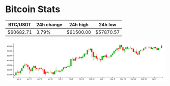 # Bitcoin Stats

BTC/USDT|24h change|24h high|24h low|
|---|---|---|---|
|$60682.71|3.79%|$61500.00|$57870.57|

<img src="./chart.svg">
